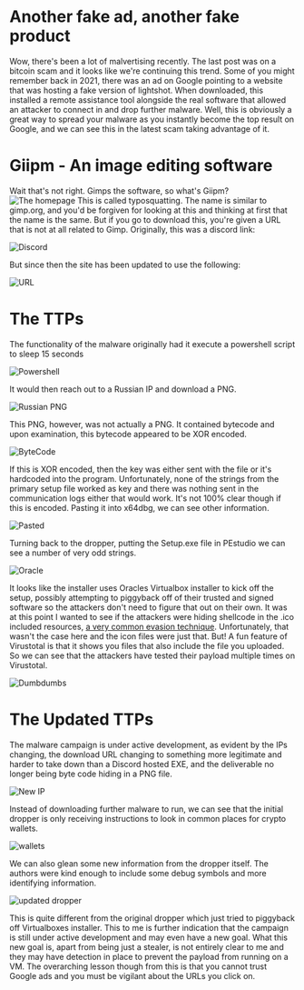 # Another fake ad, another fake product

Wow, there's been a lot of malvertising recently. The last post was on a bitcoin scam and it looks like we're continuing this trend.
Some of you might remember back in 2021, there was an ad on Google pointing to a website that was hosting a fake version
of lightshot. When downloaded, this installed a remote assistance tool alongside the real software that allowed an 
attacker to connect in and drop further malware. Well, this is obviously a great way to spread your malware as you
instantly become the top result on Google, and we can see this in the latest scam taking advantage of it. 

# Giipm - An image editing software

Wait that's not right. Gimps the software, so what's Giipm? 
![The homepage](/assets/img/giipmScam/giipm.png)
This is called typosquatting. The name is similar to gimp.org, and you'd be forgiven for looking at this and thinking
at first that the name is the same. But if you go to download this, you're given a URL that is not at all related
to Gimp. Originally, this was a discord link:

![Discord](/assets/img/giipmScam/discord-link.png)

But since then the site has been updated to use the following:

![URL](/assets/img/giipmScam/new-download.png)

# The TTPs

The functionality of the malware originally had it execute a powershell script to sleep 15 seconds

![Powershell](/assets/img/giipmScam/powershell.png)

It would then reach out to a Russian IP and download a PNG. 

![Russian PNG](/assets/img/giipmScam/png.png)

This PNG, however, was not actually a PNG. It contained bytecode and upon examination, this bytecode appeared to be XOR encoded.

![ByteCode](/assets/img/giipmScam/pasting_into_x64dbg.png)

If this is XOR encoded, then the key was either sent with the file or it's hardcoded into the program. 
Unfortunately, none of the strings from the primary setup file worked as key and there was nothing sent in the 
communication logs either that would work. It's not 100% clear though if this is encoded. Pasting it into x64dbg,
we can see other information.

![Pasted](/assets/img/giipmScam/obfuscated_bytes.png)

Turning back to the dropper, putting the Setup.exe file in PEstudio we can see a number of very odd strings.

![Oracle](/assets/img/giipmScam/oracle-vm-virtualbox.png)

It looks like the installer uses Oracles Virtualbox installer to kick off the setup, possibly attempting to piggyback
off of their trusted and signed software so the attackers don't need to figure that out on their own. It was at this
point I wanted to see if the attackers were hiding shellcode in the .ico included resources, [a very common evasion
technique](https://www.ired.team/offensive-security/code-injection-process-injection/loading-and-executing-shellcode-from-portable-executable-resources).
Unfortunately, that wasn't the case here and the icon files were just that. But! A fun feature of Virustotal is that
it shows you files that also include the file you uploaded. So we can see that the attackers have tested their payload
multiple times on Virustotal.

![Dumbdumbs](/assets/img/giipmScam/virusTotal%20associated%20files.png)

# The Updated TTPs

The malware campaign is under active development, as evident by the IPs changing, the download URL changing to 
something more legitimate and harder to take down than a Discord hosted EXE, and the deliverable no longer being 
byte code hiding in a PNG file.

![New IP](/assets/img/giipmScam/new-russian-ip.png)

Instead of downloading further malware to run, we can see that the initial dropper is only receiving instructions to look
in common places for crypto wallets. 

![wallets](/assets/img/giipmScam/looking-for-wallets.png)

We can also glean some new information from the dropper itself.
The authors were kind enough to include some debug symbols and more identifying information.

![updated dropper](/assets/img/giipmScam/new-dropper.png)

This is quite different from the original dropper which just tried to piggyback off Virtualboxes installer. This to me
is further indication that the campaign is still under active development and may even have a new goal. What this new
goal is, apart from being just a stealer, is not entirely clear to me and they may have detection in place to prevent
the payload from running on a VM. The overarching lesson though from this is that you cannot trust Google ads and you
must be vigilant about the URLs you click on.